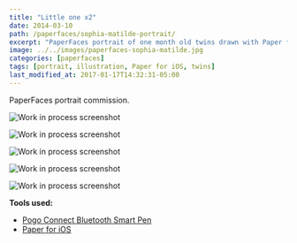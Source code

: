 ```yaml
---
title: "Little one x2"
date: 2014-03-10
path: /paperfaces/sophia-matilde-portrait/
excerpt: "PaperFaces portrait of one month old twins drawn with Paper for iOS on an iPad."
image: ../../images/paperfaces-sophia-matilde.jpg
categories: [paperfaces]
tags: [portrait, illustration, Paper for iOS, twins]
last_modified_at: 2017-01-17T14:32:31-05:00
---
```


PaperFaces portrait commission.

![Work in process screenshot](../../images/paperfaces-sophia-matilde-process-1-lg.jpg)

![Work in process screenshot](../../images/paperfaces-sophia-matilde-process-2-lg.jpg)

![Work in process screenshot](../../images/paperfaces-sophia-matilde-process-3-lg.jpg)

![Work in process screenshot](../../images/paperfaces-sophia-matilde-process-4-lg.jpg)

![Work in process screenshot](../../images/paperfaces-sophia-matilde-process-5-lg.jpg)

**Tools used:**

- [Pogo Connect Bluetooth Smart Pen](https://www.amazon.com/gp/product/B009K448L4/ref=as_li_ss_tl?ie=UTF8&camp=1789&creative=390957&creativeASIN=B009K448L4&linkCode=as2&tag=mademist-20)
- [Paper for iOS](https://paper.bywetransfer.com/)
